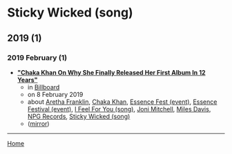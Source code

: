 # Sticky Wicked (song)

## 2019 (1)

### 2019 February (1)

 - [**"Chaka Khan On Why She Finally Released Her First Album In 12 Years"**](https://www.billboard.com/articles/news/8496614/chaka-khan-hello-happiness-interview)
    - in [Billboard](https://www.billboard.com/)
    - on 8 February 2019
    - about [Aretha Franklin](../../../topics/aretha-franklin/index.md), [Chaka Khan](../../../topics/chaka-khan/index.md), [Essence Fest (event)](../../../topics/event/essence-fest/index.md), [Essence Festival (event)](../../../topics/event/essence-festival/index.md), [I Feel For You (song)](../../../topics/song/i-feel-for-you/index.md), [Joni Mitchell](../../../topics/joni-mitchell/index.md), [Miles Davis](../../../topics/miles-davis/index.md), [NPG Records](../../../topics/npg-records/index.md), [Sticky Wicked (song)](../../../topics/song/sticky-wicked/index.md)
    - ([mirror](https://web.archive.org/web/*/https://www.billboard.com/articles/news/8496614/chaka-khan-hello-happiness-interview))

----

[Home](../index.md)
